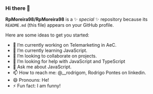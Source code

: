 ### Hi there 👋


**RpMoreira98/RpMoreira98** is a ✨ _special_ ✨ repository because its `README.md` (this file) appears on your GitHub profile.

Here are some ideas to get you started:

- 🔭 I’m currently working on Telemarketing in AeC.
- 🌱 I’m currently learning JavaScript.
- 👯 I’m looking to collaborate on projects.
- 🤔 I’m looking for help with JavaScript and TypeScript
- 💬 Ask me about JavaScript.
- 📫 How to reach me: @__rodrigom, Rodrigo Pontes on linkedin.
- 😄 Pronouns: He!
- ⚡ Fun fact: I am funny! 

